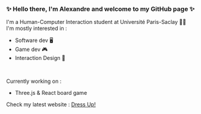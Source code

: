 ### ✨ Hello there, I'm Alexandre and welcome to my GitHub page ✨

I'm a Human-Computer Interaction student at Université Paris-Saclay 👨‍💻
<br>
I'm mostly interested in : 
<br>
- Software dev 🖥
- Game dev 🎮
- Interaction Design 🧠
<br>

Currently working on : 
- Three.js & React board game

Check my latest website : <a href="https://weather.alexciorascu.com" target="_blank" rel="noopener noreferrer">Dress Up!</a>
